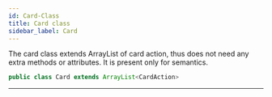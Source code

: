 ```yaml
---
id: Card-Class
title: Card class
sidebar_label: Card
---
```


The card class extends ArrayList of card action, thus does not need any extra methods or attributes. It is present only for semantics. 

```java
public class Card extends ArrayList<CardAction>
```


---
